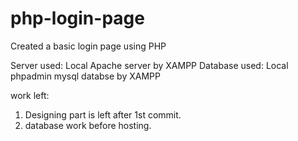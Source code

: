 # php-login-page

Created a basic login page using PHP


Server used: Local Apache server by XAMPP
Database used: Local phpadmin mysql databse by XAMPP


work left:
1. Designing part is left after 1st commit.
2. database work before hosting.
